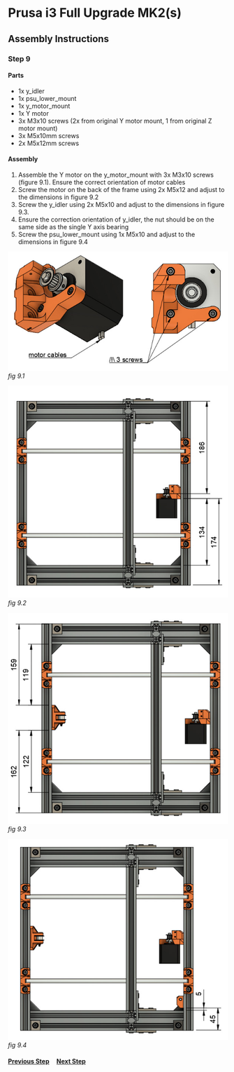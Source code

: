 # Prusa i3 Full Upgrade MK2(s)

## Assembly Instructions

### Step 9

#### Parts  

* 1x y_idler
* 1x psu_lower_mount
* 1x y_motor_mount
* 1x Y motor
* 3x M3x10 screws (2x from original Y motor mount, 1 from original Z motor mount)
* 3x M5x10mm screws
* 2x M5x12mm screws

#### Assembly

1. Assemble the Y motor on the y_motor_mount with 3x M3x10 screws (figure 9.1). Ensure the correct orientation of motor cables
1. Screw the motor on the back of the frame using 2x M5x12 and adjust to the dimensions in figure 9.2
1. Screw the y_idler using 2x M5x10 and adjust to the dimensions in figure 9.3.
1. Ensure the correction orientation of y_idler, the nut should be on the same side as the single Y axis bearing
1. Screw the psu_lower_mount using 1x M5x10 and adjust to the dimensions in figure 9.4


![](img/fig9.1.jpg)\
*fig 9.1*

![](img/fig9.2.jpg)\
*fig 9.2*

![](img/fig9.3.jpg)\
*fig 9.3*

![](img/fig9.4.jpg)\
*fig 9.4*

#### [Previous Step](step08.md) &nbsp;&nbsp;&nbsp; [Next Step](step10.md)
